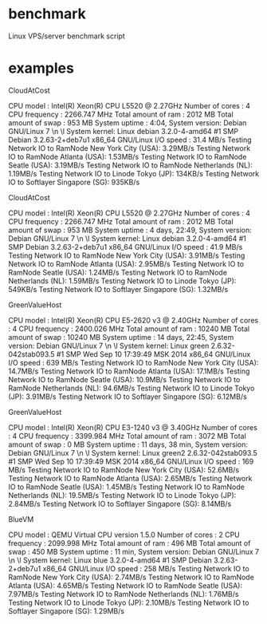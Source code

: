 benchmark
=========

Linux VPS/server benchmark script


examples
========

CloudAtCost

CPU model :  Intel(R) Xeon(R) CPU           L5520  @ 2.27GHz
Number of cores : 4
CPU frequency :  2266.747 MHz
Total amount of ram : 2012 MB
Total amount of swap : 953 MB
System uptime :   4:04,
System version: Debian GNU/Linux 7 \n \l
System kernel: Linux debian 3.2.0-4-amd64 #1 SMP Debian 3.2.63-2+deb7u1 x86_64 GNU/Linux
I/O speed :  31.4 MB/s
Testing Network IO to RamNode New York City (USA): 3.29MB/s
Testing Network IO to RamNode Atlanta (USA): 1.53MB/s
Testing Network IO to RamNode Seatle (USA): 3.19MB/s
Testing Network IO to RamNode Netherlands (NL): 1.19MB/s
Testing Network IO to Linode Tokyo (JP): 134KB/s
Testing Network IO to Softlayer Singapore (SG): 935KB/s


CloudAtCost

CPU model :  Intel(R) Xeon(R) CPU           L5520  @ 2.27GHz
Number of cores : 4
CPU frequency :  2266.747 MHz
Total amount of ram : 2012 MB
Total amount of swap : 953 MB
System uptime :   4 days, 22:49,
System version: Debian GNU/Linux 7 \n \l
System kernel: Linux debian 3.2.0-4-amd64 #1 SMP Debian 3.2.63-2+deb7u1 x86_64 GNU/Linux
I/O speed :  41.9 MB/s
Testing Network IO to RamNode New York City (USA): 3.91MB/s
Testing Network IO to RamNode Atlanta (USA): 2.95MB/s
Testing Network IO to RamNode Seatle (USA): 1.24MB/s
Testing Network IO to RamNode Netherlands (NL): 1.59MB/s
Testing Network IO to Linode Tokyo (JP): 549KB/s
Testing Network IO to Softlayer Singapore (SG): 1.32MB/s


GreenValueHost

CPU model :  Intel(R) Xeon(R) CPU E5-2620 v3 @ 2.40GHz
Number of cores : 4
CPU frequency :  2400.026 MHz
Total amount of ram : 10240 MB
Total amount of swap : 10240 MB
System uptime :   14 days, 22:45,
System version: Debian GNU/Linux 7 \n \l
System kernel: Linux green 2.6.32-042stab093.5 #1 SMP Wed Sep 10 17:39:49 MSK 2014 x86_64 GNU/Linux
I/O speed :  639 MB/s
Testing Network IO to RamNode New York City (USA): 14.7MB/s
Testing Network IO to RamNode Atlanta (USA): 17.1MB/s
Testing Network IO to RamNode Seatle (USA): 10.9MB/s
Testing Network IO to RamNode Netherlands (NL): 94.6MB/s
Testing Network IO to Linode Tokyo (JP): 3.91MB/s
Testing Network IO to Softlayer Singapore (SG): 6.12MB/s


GreenValueHost

CPU model :  Intel(R) Xeon(R) CPU E3-1240 v3 @ 3.40GHz
Number of cores : 4
CPU frequency :  3399.984 MHz
Total amount of ram : 3072 MB
Total amount of swap : 0 MB
System uptime :   11 days, 38 min,
System version: Debian GNU/Linux 7 \n \l
System kernel: Linux green2 2.6.32-042stab093.5 #1 SMP Wed Sep 10 17:39:49 MSK 2014 x86_64 GNU/Linux
I/O speed :  169 MB/s
Testing Network IO to RamNode New York City (USA): 52.6MB/s
Testing Network IO to RamNode Atlanta (USA): 2.65MB/s
Testing Network IO to RamNode Seatle (USA): 1.45MB/s
Testing Network IO to RamNode Netherlands (NL): 19.5MB/s
Testing Network IO to Linode Tokyo (JP): 2.84MB/s
Testing Network IO to Softlayer Singapore (SG): 8.14MB/s


BlueVM

CPU model :  QEMU Virtual CPU version 1.5.0
Number of cores : 2
CPU frequency :  2099.998 MHz
Total amount of ram : 496 MB
Total amount of swap : 450 MB
System uptime :   11 min,
System version: Debian GNU/Linux 7 \n \l
System kernel: Linux blue 3.2.0-4-amd64 #1 SMP Debian 3.2.63-2+deb7u1 x86_64 GNU/Linux
I/O speed :  258 MB/s
Testing Network IO to RamNode New York City (USA): 2.74MB/s
Testing Network IO to RamNode Atlanta (USA): 4.65MB/s
Testing Network IO to RamNode Seatle (USA): 7.97MB/s
Testing Network IO to RamNode Netherlands (NL): 1.76MB/s
Testing Network IO to Linode Tokyo (JP): 2.10MB/s
Testing Network IO to Softlayer Singapore (SG): 1.29MB/s
